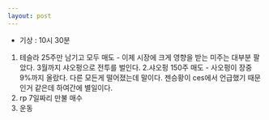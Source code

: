 ```yaml
---
layout: post
---
```

- 기상 : 10시 30분
1. 테슬라 25주만 남기고 모두 매도 - 이제 시장에 크게 영향을 받는 미주는 대부분 팔았다. 3월까지 샤오펑으로 전투를 벌인다.
2.샤오펑 150주 매도 - 사오펑이 장중 9%까지 올랐다. 다른 모든게 떨어졌는데 말이다. 젠승황이 ces에서 언급했기 때문인거 같은데 하여간에 별일이다.
3. rp 7일짜리 만불 매수
4. 운동